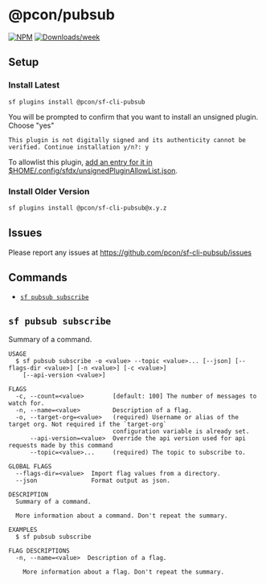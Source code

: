 # @pcon/pubsub

[![NPM](https://img.shields.io/npm/v/@pcon/pubsub.svg?label=sf-cli-pubsub)](https://www.npmjs.com/package/@pcon/sf-cli-pubsub) [![Downloads/week](https://img.shields.io/npm/dw/@pcon/sf-cli-pubsub.svg)](https://npmjs.org/package/@pcon/sf-cli-pubsub)

## Setup

### Install Latest

```
sf plugins install @pcon/sf-cli-pubsub
```

You will be prompted to confirm that you want to install an unsigned plugin. Choose "yes"

```
This plugin is not digitally signed and its authenticity cannot be verified. Continue installation y/n?: y
```

To allowlist this plugin, [add an entry for it in $HOME/.config/sfdx/unsignedPluginAllowList.json](https://developer.salesforce.com/blogs/2017/10/salesforce-dx-cli-plugin-update.html).

### Install Older Version

```bash
sf plugins install @pcon/sf-cli-pubsub@x.y.z
```

## Issues

Please report any issues at https://github.com/pcon/sf-cli-pubsub/issues

## Commands

<!-- commands -->

- [`sf pubsub subscribe`](#sf-pubsub-subscribe)

## `sf pubsub subscribe`

Summary of a command.

```
USAGE
  $ sf pubsub subscribe -o <value> --topic <value>... [--json] [--flags-dir <value>] [-n <value>] [-c <value>]
    [--api-version <value>]

FLAGS
  -c, --count=<value>        [default: 100] The number of messages to watch for.
  -n, --name=<value>         Description of a flag.
  -o, --target-org=<value>   (required) Username or alias of the target org. Not required if the `target-org`
                             configuration variable is already set.
      --api-version=<value>  Override the api version used for api requests made by this command
      --topic=<value>...     (required) The topic to subscribe to.

GLOBAL FLAGS
  --flags-dir=<value>  Import flag values from a directory.
  --json               Format output as json.

DESCRIPTION
  Summary of a command.

  More information about a command. Don't repeat the summary.

EXAMPLES
  $ sf pubsub subscribe

FLAG DESCRIPTIONS
  -n, --name=<value>  Description of a flag.

    More information about a flag. Don't repeat the summary.
```

<!-- commandsstop -->
